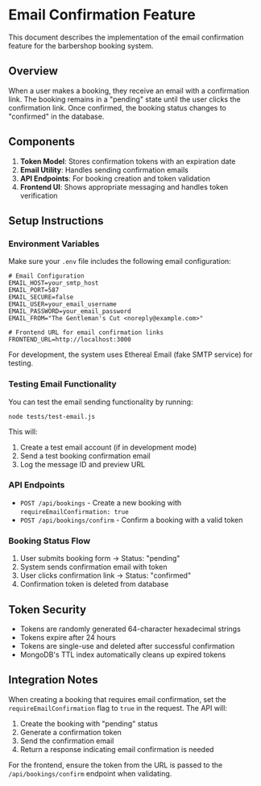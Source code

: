# Email Confirmation Feature

This document describes the implementation of the email confirmation feature for the barbershop booking system.

## Overview

When a user makes a booking, they receive an email with a confirmation link. The booking remains in a "pending" state until the user clicks the confirmation link. Once confirmed, the booking status changes to "confirmed" in the database.

## Components

1. **Token Model**: Stores confirmation tokens with an expiration date
2. **Email Utility**: Handles sending confirmation emails
3. **API Endpoints**: For booking creation and token validation
4. **Frontend UI**: Shows appropriate messaging and handles token verification

## Setup Instructions

### Environment Variables

Make sure your `.env` file includes the following email configuration:

```
# Email Configuration
EMAIL_HOST=your_smtp_host
EMAIL_PORT=587
EMAIL_SECURE=false
EMAIL_USER=your_email_username
EMAIL_PASSWORD=your_email_password
EMAIL_FROM="The Gentleman's Cut <noreply@example.com>"

# Frontend URL for email confirmation links
FRONTEND_URL=http://localhost:3000
```

For development, the system uses Ethereal Email (fake SMTP service) for testing.

### Testing Email Functionality

You can test the email sending functionality by running:

```
node tests/test-email.js
```

This will:
1. Create a test email account (if in development mode)
2. Send a test booking confirmation email
3. Log the message ID and preview URL

### API Endpoints

- `POST /api/bookings` - Create a new booking with `requireEmailConfirmation: true`
- `POST /api/bookings/confirm` - Confirm a booking with a valid token

### Booking Status Flow

1. User submits booking form → Status: "pending"
2. System sends confirmation email with token
3. User clicks confirmation link → Status: "confirmed"
4. Confirmation token is deleted from database

## Token Security

- Tokens are randomly generated 64-character hexadecimal strings
- Tokens expire after 24 hours
- Tokens are single-use and deleted after successful confirmation
- MongoDB's TTL index automatically cleans up expired tokens

## Integration Notes

When creating a booking that requires email confirmation, set the `requireEmailConfirmation` flag to `true` in the request. The API will:

1. Create the booking with "pending" status
2. Generate a confirmation token
3. Send the confirmation email
4. Return a response indicating email confirmation is needed

For the frontend, ensure the token from the URL is passed to the `/api/bookings/confirm` endpoint when validating.
